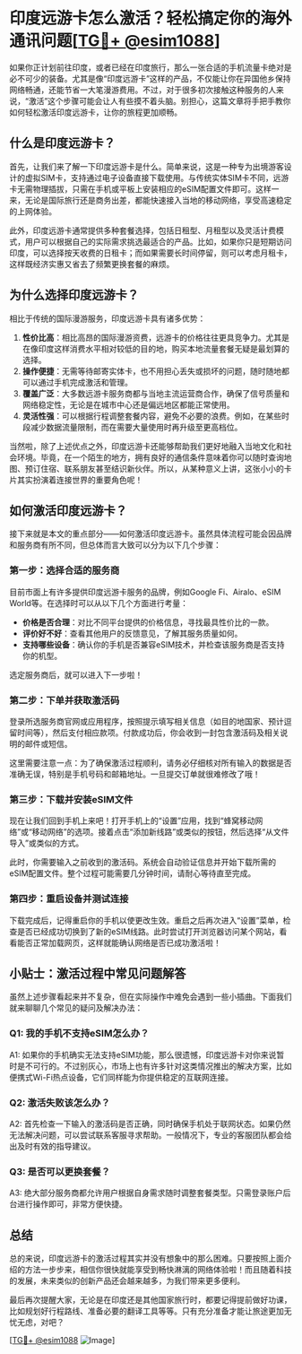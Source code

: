 # 印度远游卡怎么激活？轻松搞定你的海外通讯问题[[TG💪+ @esim1088](https://t.me/s/esim1088)]

如果你正计划前往印度，或者已经在印度旅行，那么一张合适的手机流量卡绝对是必不可少的装备。尤其是像“印度远游卡”这样的产品，不仅能让你在异国他乡保持网络畅通，还能节省一大笔漫游费用。不过，对于很多初次接触这种服务的人来说，“激活”这个步骤可能会让人有些摸不着头脑。别担心，这篇文章将手把手教你如何轻松激活印度远游卡，让你的旅程更加顺畅。

## 什么是印度远游卡？

首先，让我们来了解一下印度远游卡是什么。简单来说，这是一种专为出境游客设计的虚拟SIM卡，支持通过电子设备直接下载使用。与传统实体SIM卡不同，远游卡无需物理插拔，只需在手机或平板上安装相应的eSIM配置文件即可。这样一来，无论是国际旅行还是商务出差，都能快速接入当地的移动网络，享受高速稳定的上网体验。

此外，印度远游卡通常提供多种套餐选择，包括日租型、月租型以及灵活计费模式，用户可以根据自己的实际需求挑选最适合的产品。比如，如果你只是短期访问印度，可以选择按天收费的日租卡；而如果需要长时间停留，则可以考虑月租卡，这样既经济实惠又省去了频繁更换套餐的麻烦。

## 为什么选择印度远游卡？

相比于传统的国际漫游服务，印度远游卡具有诸多优势：

1. **性价比高**：相比高昂的国际漫游资费，远游卡的价格往往更具竞争力。尤其是在像印度这样消费水平相对较低的目的地，购买本地流量套餐无疑是最划算的选择。
2. **操作便捷**：无需等待邮寄实体卡，也不用担心丢失或损坏的问题，随时随地都可以通过手机完成激活和管理。
3. **覆盖广泛**：大多数远游卡服务商都与当地主流运营商合作，确保了信号质量和网络稳定性，无论是在城市中心还是偏远地区都能正常使用。
4. **灵活性强**：可以根据行程调整套餐内容，避免不必要的浪费。例如，在某些时段减少数据流量限制，而在需要大量使用时再升级至更高档位。

当然啦，除了上述优点之外，印度远游卡还能够帮助我们更好地融入当地文化和社会环境。毕竟，在一个陌生的地方，拥有良好的通信条件意味着你可以随时查询地图、预订住宿、联系朋友甚至结识新伙伴。所以，从某种意义上讲，这张小小的卡片其实扮演着连接世界的重要角色呢！

## 如何激活印度远游卡？

接下来就是本文的重点部分——如何激活印度远游卡。虽然具体流程可能会因品牌和服务商有所不同，但总体而言大致可以分为以下几个步骤：

### 第一步：选择合适的服务商

目前市面上有许多提供印度远游卡服务的品牌，例如Google Fi、Airalo、eSIM World等。在选择时可以从以下几个方面进行考量：
- **价格是否合理**：对比不同平台提供的价格信息，寻找最具性价比的一款。
- **评价好不好**：查看其他用户的反馈意见，了解其服务质量如何。
- **支持哪些设备**：确认你的手机是否兼容eSIM技术，并检查该服务商是否支持你的机型。

选定服务商后，就可以进入下一步啦！

### 第二步：下单并获取激活码

登录所选服务商官网或应用程序，按照提示填写相关信息（如目的地国家、预计逗留时间等），然后支付相应款项。付款成功后，你会收到一封包含激活码及相关说明的邮件或短信。

这里需要注意一点：为了确保激活过程顺利，请务必仔细核对所有输入的数据是否准确无误，特别是手机号码和邮箱地址。一旦提交订单就很难修改了哦！

### 第三步：下载并安装eSIM文件

现在让我们回到手机上来吧！打开手机上的“设置”应用，找到“蜂窝移动网络”或“移动网络”的选项。接着点击“添加新线路”或类似的按钮，然后选择“从文件导入”或类似的方式。

此时，你需要输入之前收到的激活码。系统会自动验证信息并开始下载所需的eSIM配置文件。整个过程可能需要几分钟时间，请耐心等待直至完成。

### 第四步：重启设备并测试连接

下载完成后，记得重启你的手机以使更改生效。重启之后再次进入“设置”菜单，检查是否已经成功切换到了新的eSIM线路。此时尝试打开浏览器访问某个网站，看看能否正常加载网页，这样就能确认网络是否已成功激活啦！

## 小贴士：激活过程中常见问题解答

虽然上述步骤看起来并不复杂，但在实际操作中难免会遇到一些小插曲。下面我们就来聊聊几个常见的疑问及解决办法：

### Q1: 我的手机不支持eSIM怎么办？

A1: 如果你的手机确实无法支持eSIM功能，那么很遗憾，印度远游卡对你来说暂时是不可行的。不过别灰心，市场上也有许多针对这类情况推出的解决方案，比如便携式Wi-Fi热点设备，它们同样能为你提供稳定的互联网连接。

### Q2: 激活失败该怎么办？

A2: 首先检查一下输入的激活码是否正确，同时确保手机处于联网状态。如果仍然无法解决问题，可以尝试联系客服寻求帮助。一般情况下，专业的客服团队都会给出及时有效的指导建议。

### Q3: 是否可以更换套餐？

A3: 绝大部分服务商都允许用户根据自身需求随时调整套餐类型。只需登录账户后台进行操作即可，非常方便快捷。

## 总结

总的来说，印度远游卡的激活过程其实并没有想象中的那么困难。只要按照上面介绍的方法一步步来，相信你很快就能享受到畅快淋漓的网络体验啦！而且随着科技的发展，未来类似的创新产品还会越来越多，为我们带来更多便利。

最后再次提醒大家，无论是在印度还是其他国家旅行时，都要记得提前做好功课，比如规划好行程路线、准备必要的翻译工具等等。只有充分准备才能让旅途更加无忧无虑，对吧？

[[TG💪+ @esim1088](https://t.me/s/esim1088) ![Image](https://i.postimg.cc/4NQfJmqS/Snipaste-2025-05-13-00-14-12.png)]
